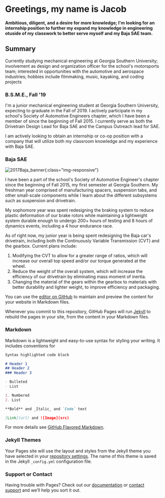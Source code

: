 # Greetings, my name is Jacob

**Ambitious, diligent, and a desire for more knowledge; I'm looking for an internship position to further my expand my knowledge in engineering otuside of my classwork to better serve myself and my Baja SAE team.** 

## Summary

Currently studying mechanical engineering at Georgia Southern University; involvement as design and organization officer for the school's motorsports team; interested in opportunities with the automotive and aerospace industries; hobbies include filmmaking, music, kayaking, and coding projects

### B.S.M.E., Fall '19

I'm a junior mechanical engineering student at Georgia Southern University, expecting to graduate in the Fall of 2019.  I actively participate in my school's Society of Automotive Engineers chapter, which I have been a member of since the beginning of Fall 2015. I currently serve as both the Drivetrain Design Lead for Baja SAE and the Campus Outreach lead for SAE.

I am actively looking to obtain an internship or co-op position with a company that will utilize both my classroom knowledge and my experience with Baja SAE.

### Baja SAE

![2017Baja_banner](js15612.github.io/assets/images/2017Baja_banner.jpg){:class="img-responsive"}

I have been a part of the school's Society of Automotive Engineer's chapter since the beginning of Fall 2015, my first semester at Georgia Southern.  My freshman year comprised of manufacturing spacers, suspension tabs, and other small-scale components while I learn about the different subsystems such as suspension and drivetrain.

My sophomore year was spent redesigning the braking system to reduce plastic deformation of our brake rotors while maintaining a lightweight system durable enough to undergo 200+ hours of testing and 8 hours of dynamics events, including a 4 hour endurance race.

As of right now, my junior year is being spent redesigning the Baja car's drivetrain, including both the Continuously Variable Transmission (CVT) and the gearbox.  Current plans include:
1. Modifying the CVT to allow for a greater range of ratios, which will increase our overall top speed and/or our torque generated at the wheel.
2. Reduce the weight of the overall system, which will increase the efficiency of our drivetrain by eliminating mass moment of inertia.
3. Changing the material of the gears within the gearbox to materials with better durability and lighter weight, to improve efficiency and packaging.

You can use the [editor on GitHub](https://github.com/js15612/js15612.github.io/edit/master/README.md) to maintain and preview the content for your website in Markdown files.

Whenever you commit to this repository, GitHub Pages will run [Jekyll](https://jekyllrb.com/) to rebuild the pages in your site, from the content in your Markdown files.

### Markdown

Markdown is a lightweight and easy-to-use syntax for styling your writing. It includes conventions for

```markdown
Syntax highlighted code block

# Header 1
## Header 2
### Header 3

- Bulleted
- List

1. Numbered
2. List

**Bold** and _Italic_ and `Code` text

[Link](url) and ![Image](src)
```

For more details see [GitHub Flavored Markdown](https://guides.github.com/features/mastering-markdown/).

### Jekyll Themes

Your Pages site will use the layout and styles from the Jekyll theme you have selected in your [repository settings](https://github.com/js15612/js15612.github.io/settings). The name of this theme is saved in the Jekyll `_config.yml` configuration file.

### Support or Contact

Having trouble with Pages? Check out our [documentation](https://help.github.com/categories/github-pages-basics/) or [contact support](https://github.com/contact) and we’ll help you sort it out.
